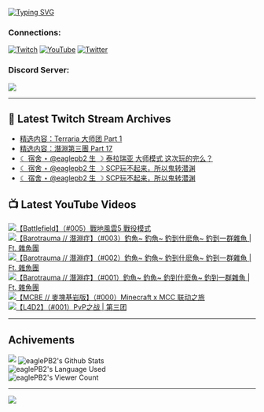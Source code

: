 <!--### Hello people, I'm EaglePB2 - The one who building something for fun 👋
Thank you for standby for this profile.   
The purpose of this profile is coming soon.   
You may come back later, as you wish if this readme.md is updated.   -->

<a href="https://git.io/typing-svg"><img src="https://readme-typing-svg.herokuapp.com?font=Fira+Code&duration=1000&pause=5000&vCenter=true&random=false&width=500&lines=%F0%9F%91%8B+Hello+Everyone%2C+I'm+EaglePB2.;%F0%9F%99%87+Thank+you+for+stopping+by+my+profile.+;%F0%9F%94%AD+%3D%3D%3D%3D+%F0%9F%94%AD;%F0%9F%91%8B+%E4%BD%A0%E5%A5%BD%EF%BC%8C%E6%AD%A1%E8%BF%8E%E4%BE%86%E5%88%B0%E6%88%91%E7%9A%84%E4%BB%A3%E7%A2%BC%E5%BA%AB%E3%80%82;%F0%9F%99%87+%E6%84%9F%E8%AC%9D%E5%89%8D%E4%BE%86%E5%8F%83%E8%A7%80%E5%B0%8F%E5%B1%8B+owo~" alt="Typing SVG" /></a>

### Connections:

[![Twitch](https://img.shields.io/badge/Twitch-9347FF?style=flat-square&logo=twitch&logoColor=white)](https://www.twitch.tv/eaglepb2)
[![YouTube](https://img.shields.io/badge/YouTube-%23FF0000.svg?style=flat-square&logo=YouTube&logoColor=white)](https://www.youtube.com/eaglepb2)
[![Twitter](https://img.shields.io/badge/Twitter-%231DA1F2.svg?style=flat-square&logo=Twitter&logoColor=white)](https://twitter.com/eaglepb2)

### Discord Server:

[![](https://invidget.switchblade.xyz/qKrub9b?theme=dark&language=ch)](https://discord.gg/qKrub9b)

---

## 👾 Latest Twitch Stream Archives
<!-- TWITCH:START -->
- [精选内容：Terraria 大师团 Part 1](https://www.twitch.tv/videos/2240439207)
- [精选内容：潛淵第三團 Part 17](https://www.twitch.tv/videos/2240439052)
- [☾ 宿舍 ⋆ @eaglepb2 生 ☽ 泰拉瑞亚 大师模式 这次玩的完么？](https://www.twitch.tv/videos/2239730762)
- [☾ 宿舍 ⋆ @eaglepb2 生 ☽ SCP玩不起来，所以鬼转潜渊](https://www.twitch.tv/videos/2238860492)
- [☾ 宿舍 ⋆ @eaglepb2 生 ☽ SCP玩不起来，所以鬼转潜渊](https://www.twitch.tv/videos/2238852313)
<!-- TWITCH:END -->



## 📺 Latest YouTube Videos
<!-- YOUTUBE:START -->
<!-- YOUTUBE:END -->

<!-- BEGIN YOUTUBE-CARDS -->
<a href="https://www.youtube.com/watch?v=5nYOaGHYgr8">
  <picture>
    <source media="(prefers-color-scheme: dark)" srcset="https://ytcards.demolab.com/?id=5nYOaGHYgr8&title=%E3%80%90Battlefield%E3%80%91%EF%BC%88%23005%EF%BC%89%E6%88%B0%E5%9C%B0%E9%A2%A8%E9%9B%B25+%E6%88%B0%E5%BD%B9%E6%A8%A1%E5%BC%8F&lang=zh&timestamp=1725353174&background_color=%230d1117&title_color=%23ffffff&stats_color=%23dedede&max_title_lines=1&width=250&border_radius=5&duration=23964">
    <img src="https://ytcards.demolab.com/?id=5nYOaGHYgr8&title=%E3%80%90Battlefield%E3%80%91%EF%BC%88%23005%EF%BC%89%E6%88%B0%E5%9C%B0%E9%A2%A8%E9%9B%B25+%E6%88%B0%E5%BD%B9%E6%A8%A1%E5%BC%8F&lang=zh&timestamp=1725353174&background_color=%23ffffff&title_color=%2324292f&stats_color=%2357606a&max_title_lines=1&width=250&border_radius=5&duration=23964" alt="【Battlefield】（#005）戰地風雲5 戰役模式" title="【Battlefield】（#005）戰地風雲5 戰役模式">
  </picture>
</a>
<a href="https://www.youtube.com/watch?v=iTOxMkv765o">
  <picture>
    <source media="(prefers-color-scheme: dark)" srcset="https://ytcards.demolab.com/?id=iTOxMkv765o&title=%E3%80%90Barotrauma+%2F%2F+%E6%BD%9B%E6%B7%B5%E7%97%87%E3%80%91%EF%BC%88%23003%EF%BC%89%E9%87%A3%E9%AD%9A~+%E9%87%A3%E9%AD%9A~+%E9%87%A3%E5%88%B0%E4%BB%80%E9%BA%BD%E9%AD%9A~+%E9%87%A3%E5%88%B0%E4%B8%80%E7%BE%A4%E9%9B%9C%E9%AD%9A+%7C+Ft.+%E9%9B%9C%E9%AD%9A%E5%9C%98&lang=zh&timestamp=1725246544&background_color=%230d1117&title_color=%23ffffff&stats_color=%23dedede&max_title_lines=1&width=250&border_radius=5&duration=13206">
    <img src="https://ytcards.demolab.com/?id=iTOxMkv765o&title=%E3%80%90Barotrauma+%2F%2F+%E6%BD%9B%E6%B7%B5%E7%97%87%E3%80%91%EF%BC%88%23003%EF%BC%89%E9%87%A3%E9%AD%9A~+%E9%87%A3%E9%AD%9A~+%E9%87%A3%E5%88%B0%E4%BB%80%E9%BA%BD%E9%AD%9A~+%E9%87%A3%E5%88%B0%E4%B8%80%E7%BE%A4%E9%9B%9C%E9%AD%9A+%7C+Ft.+%E9%9B%9C%E9%AD%9A%E5%9C%98&lang=zh&timestamp=1725246544&background_color=%23ffffff&title_color=%2324292f&stats_color=%2357606a&max_title_lines=1&width=250&border_radius=5&duration=13206" alt="【Barotrauma // 潛淵症】（#003）釣魚~ 釣魚~ 釣到什麽魚~ 釣到一群雜魚 | Ft. 雜魚團" title="【Barotrauma // 潛淵症】（#003）釣魚~ 釣魚~ 釣到什麽魚~ 釣到一群雜魚 | Ft. 雜魚團">
  </picture>
</a>
<a href="https://www.youtube.com/watch?v=3HmLneZ11j4">
  <picture>
    <source media="(prefers-color-scheme: dark)" srcset="https://ytcards.demolab.com/?id=3HmLneZ11j4&title=%E3%80%90Barotrauma+%2F%2F+%E6%BD%9B%E6%B7%B5%E7%97%87%E3%80%91%EF%BC%88%23002%EF%BC%89%E9%87%A3%E9%AD%9A~+%E9%87%A3%E9%AD%9A~+%E9%87%A3%E5%88%B0%E4%BB%80%E9%BA%BD%E9%AD%9A~+%E9%87%A3%E5%88%B0%E4%B8%80%E7%BE%A4%E9%9B%9C%E9%AD%9A+%7C+Ft.+%E9%9B%9C%E9%AD%9A%E5%9C%98&lang=zh&timestamp=1725167631&background_color=%230d1117&title_color=%23ffffff&stats_color=%23dedede&max_title_lines=1&width=250&border_radius=5&duration=12292">
    <img src="https://ytcards.demolab.com/?id=3HmLneZ11j4&title=%E3%80%90Barotrauma+%2F%2F+%E6%BD%9B%E6%B7%B5%E7%97%87%E3%80%91%EF%BC%88%23002%EF%BC%89%E9%87%A3%E9%AD%9A~+%E9%87%A3%E9%AD%9A~+%E9%87%A3%E5%88%B0%E4%BB%80%E9%BA%BD%E9%AD%9A~+%E9%87%A3%E5%88%B0%E4%B8%80%E7%BE%A4%E9%9B%9C%E9%AD%9A+%7C+Ft.+%E9%9B%9C%E9%AD%9A%E5%9C%98&lang=zh&timestamp=1725167631&background_color=%23ffffff&title_color=%2324292f&stats_color=%2357606a&max_title_lines=1&width=250&border_radius=5&duration=12292" alt="【Barotrauma // 潛淵症】（#002）釣魚~ 釣魚~ 釣到什麽魚~ 釣到一群雜魚 | Ft. 雜魚團" title="【Barotrauma // 潛淵症】（#002）釣魚~ 釣魚~ 釣到什麽魚~ 釣到一群雜魚 | Ft. 雜魚團">
  </picture>
</a>
<a href="https://www.youtube.com/watch?v=4kYHM94nyW8">
  <picture>
    <source media="(prefers-color-scheme: dark)" srcset="https://ytcards.demolab.com/?id=4kYHM94nyW8&title=%E3%80%90Barotrauma+%2F%2F+%E6%BD%9B%E6%B7%B5%E7%97%87%E3%80%91%EF%BC%88%23001%EF%BC%89%E9%87%A3%E9%AD%9A~+%E9%87%A3%E9%AD%9A~+%E9%87%A3%E5%88%B0%E4%BB%80%E9%BA%BD%E9%AD%9A~+%E9%87%A3%E5%88%B0%E4%B8%80%E7%BE%A4%E9%9B%9C%E9%AD%9A+%7C+Ft.+%E9%9B%9C%E9%AD%9A%E5%9C%98&lang=zh&timestamp=1725076724&background_color=%230d1117&title_color=%23ffffff&stats_color=%23dedede&max_title_lines=1&width=250&border_radius=5&duration=10894">
    <img src="https://ytcards.demolab.com/?id=4kYHM94nyW8&title=%E3%80%90Barotrauma+%2F%2F+%E6%BD%9B%E6%B7%B5%E7%97%87%E3%80%91%EF%BC%88%23001%EF%BC%89%E9%87%A3%E9%AD%9A~+%E9%87%A3%E9%AD%9A~+%E9%87%A3%E5%88%B0%E4%BB%80%E9%BA%BD%E9%AD%9A~+%E9%87%A3%E5%88%B0%E4%B8%80%E7%BE%A4%E9%9B%9C%E9%AD%9A+%7C+Ft.+%E9%9B%9C%E9%AD%9A%E5%9C%98&lang=zh&timestamp=1725076724&background_color=%23ffffff&title_color=%2324292f&stats_color=%2357606a&max_title_lines=1&width=250&border_radius=5&duration=10894" alt="【Barotrauma // 潛淵症】（#001）釣魚~ 釣魚~ 釣到什麽魚~ 釣到一群雜魚 | Ft. 雜魚團" title="【Barotrauma // 潛淵症】（#001）釣魚~ 釣魚~ 釣到什麽魚~ 釣到一群雜魚 | Ft. 雜魚團">
  </picture>
</a>
<a href="https://www.youtube.com/watch?v=BZw2oGO79mk">
  <picture>
    <source media="(prefers-color-scheme: dark)" srcset="https://ytcards.demolab.com/?id=BZw2oGO79mk&title=%E3%80%90MCBE+%2F%2F+%E9%BA%A5%E5%A1%8A%E5%9F%BA%E5%B2%A9%E7%89%88%E3%80%91%EF%BC%88%23000%EF%BC%89Minecraft+x+MCC+%E8%81%94%E5%8A%A8%E4%B9%8B%E6%97%85&lang=zh&timestamp=1724992403&background_color=%230d1117&title_color=%23ffffff&stats_color=%23dedede&max_title_lines=1&width=250&border_radius=5&duration=12932">
    <img src="https://ytcards.demolab.com/?id=BZw2oGO79mk&title=%E3%80%90MCBE+%2F%2F+%E9%BA%A5%E5%A1%8A%E5%9F%BA%E5%B2%A9%E7%89%88%E3%80%91%EF%BC%88%23000%EF%BC%89Minecraft+x+MCC+%E8%81%94%E5%8A%A8%E4%B9%8B%E6%97%85&lang=zh&timestamp=1724992403&background_color=%23ffffff&title_color=%2324292f&stats_color=%2357606a&max_title_lines=1&width=250&border_radius=5&duration=12932" alt="【MCBE // 麥塊基岩版】（#000）Minecraft x MCC 联动之旅" title="【MCBE // 麥塊基岩版】（#000）Minecraft x MCC 联动之旅">
  </picture>
</a>
<a href="https://www.youtube.com/watch?v=KBuufpK4SRw">
  <picture>
    <source media="(prefers-color-scheme: dark)" srcset="https://ytcards.demolab.com/?id=KBuufpK4SRw&title=%E3%80%90L4D2%E3%80%91%EF%BC%88%23001%EF%BC%89PvP%E4%B9%8B%E6%88%98+%7C+%E7%AC%AC%E4%B8%89%E5%9B%A2&lang=zh&timestamp=1724903235&background_color=%230d1117&title_color=%23ffffff&stats_color=%23dedede&max_title_lines=1&width=250&border_radius=5&duration=15452">
    <img src="https://ytcards.demolab.com/?id=KBuufpK4SRw&title=%E3%80%90L4D2%E3%80%91%EF%BC%88%23001%EF%BC%89PvP%E4%B9%8B%E6%88%98+%7C+%E7%AC%AC%E4%B8%89%E5%9B%A2&lang=zh&timestamp=1724903235&background_color=%23ffffff&title_color=%2324292f&stats_color=%2357606a&max_title_lines=1&width=250&border_radius=5&duration=15452" alt="【L4D2】（#001）PvP之战 | 第三团" title="【L4D2】（#001）PvP之战 | 第三团">
  </picture>
</a>
<!-- END YOUTUBE-CARDS -->

---

## Achivements
[![](https://github-profile-trophy.vercel.app/?username=eaglepb2&theme=monokai&no-bg=true&&title=Repositories,Issues,Commit,MultiLanguage)](https://github.com/anuraghazra/github-readme-stats)
<img align="center" alt="eaglePB2's Github Stats" src="https://github-readme-stats.vercel.app/api?username=eaglePB2&show_icons=true&hide_border=true&theme=merko" />
<br>
<img align="center" alt="eaglePB2's Language Used" src="https://github-readme-stats.vercel.app/api/top-langs/?username=eaglePB2&show_icons=true&hide_border=true&theme=merko&layout=compact&langs_count=8" />
<br>
<img align="center" alt="eaglePB2's Viewer Count" src="https://visitcount.itsvg.in/api?id=eaglepb2&label=Profile%20Views&color=3&icon=5&pretty=true" />

<hr>

<!-- RANDOMQUOTE:START -->
![](https://quotes-github-readme.vercel.app/api?type=horizontal&theme=merko)
<!-- RANDOMQUOTE:END -->


<!--
       _____   _   _   _____       _____   _   _   ____   
      |_   _| | | | | |  ___|     |  ___| | \ | | |  _  \  
        | |   | |_| | | |___      | |___  |  \| | | | | | 
        | |   |  _  | |  ___|     |  ___| |     | | | | | 
        | |   | | | | | |___      | |___  | |\  | | |_| | 
        |_|   |_| |_| |_____|     |_____| |_| \_| |____ / 
      
-->
